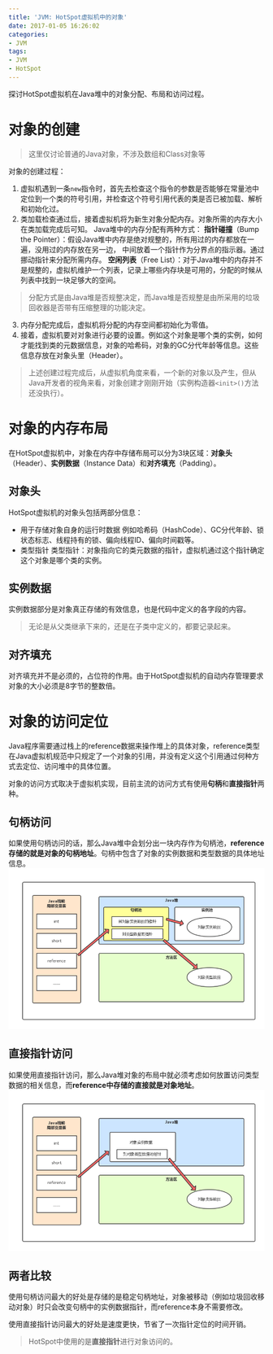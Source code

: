 ```yaml
---
title: 'JVM: HotSpot虚拟机中的对象'
date: 2017-01-05 16:26:02
categories:
- JVM
tags:
- JVM
- HotSpot
---
```


探讨HotSpot虚拟机在Java堆中的对象分配、布局和访问过程。

# 对象的创建
> 这里仅讨论普通的Java对象，不涉及数组和Class对象等

对象的创建过程：
1. 虚拟机遇到一条`new`指令时，首先去检查这个指令的参数是否能够在常量池中定位到一个类的符号引用，并检查这个符号引用代表的类是否已被加载、解析和初始化过。
2. 类加载检查通过后，接着虚拟机将为新生对象分配内存。对象所需的内存大小在类加载完成后可知。
Java堆中的内存分配有两种方式：
**指针碰撞**（Bump the Pointer）：假设Java堆中内存是绝对规整的，所有用过的内存都放在一遍，没用过的内存放在另一边， 中间放着一个指针作为分界点的指示器。通过挪动指针来分配所需内存。
**空闲列表**（Free List）：对于Java堆中的内存并不是规整的，虚拟机维护一个列表，记录上哪些内存块是可用的，分配的时候从列表中找到一块足够大的空间。
> 分配方式是由Java堆是否规整决定，而Java堆是否规整是由所采用的垃圾回收器是否带有压缩整理的功能决定。

3. 内存分配完成后，虚拟机将分配的内存空间都初始化为零值。
4. 接着，虚拟机要对对象进行必要的设置。例如这个对象是哪个类的实例，如何才能找到类的元数据信息，对象的哈希码，对象的GC分代年龄等信息。这些信息存放在对象头里（Header）。

> 上述创建过程完成后，从虚拟机角度来看，一个新的对象以及产生，但从Java开发者的视角来看，对象创建才刚刚开始（实例构造器`<init>()`方法还没执行）。

# 对象的内存布局
在HotSpot虚拟机中，对象在内存中存储布局可以分为3块区域：**对象头**（Header）、**实例数据**（Instance Data）和**对齐填充**（Padding）。
## 对象头
HotSpot虚拟机的对象头包括两部分信息：
* 用于存储对象自身的运行时数据
例如哈希码（HashCode）、GC分代年龄、锁状态标志、线程持有的锁、偏向线程ID、偏向时间戳等。
* 类型指针
类型指针：对象指向它的类元数据的指针，虚拟机通过这个指针确定这个对象是哪个类的实例。

## 实例数据
实例数据部分是对象真正存储的有效信息，也是代码中定义的各字段的内容。
> 无论是从父类继承下来的，还是在子类中定义的，都要记录起来。

## 对齐填充
对齐填充并不是必须的，占位符的作用。由于HotSpot虚拟机的自动内存管理要求对象的大小必须是8字节的整数倍。

# 对象的访问定位
Java程序需要通过栈上的reference数据来操作堆上的具体对象，reference类型在Java虚拟机规范中只规定了一个对象的引用，并没有定义这个引用通过何种方式去定位、访问堆中的具体位置。

对象的访问方式取决于虚拟机实现，目前主流的访问方式有使用**句柄**和**直接指针**两种。

## 句柄访问
如果使用句柄访问的话，那么Java堆中会划分出一块内存作为句柄池，**reference存储的就是对象的句柄地址**。句柄中包含了对象的实例数据和类型数据的具体地址信息。
![](/images/jvm/object-access-by-handle.png)

## 直接指针访问
如果使用直接指针访问，那么Java堆对象的布局中就必须考虑如何放置访问类型数据的相关信息，而**reference中存储的直接就是对象地址**。
![](/images/jvm/object-access-by-direct-pointer.png)

## 两者比较
使用句柄访问最大的好处是存储的是稳定句柄地址，对象被移动（例如垃圾回收移动对象）时只会改变句柄中的实例数据指针，而reference本身不需要修改。

使用直接指针访问最大的好处是速度更快，节省了一次指针定位的时间开销。
> HotSpot中使用的是**直接指针**进行对象访问的。

